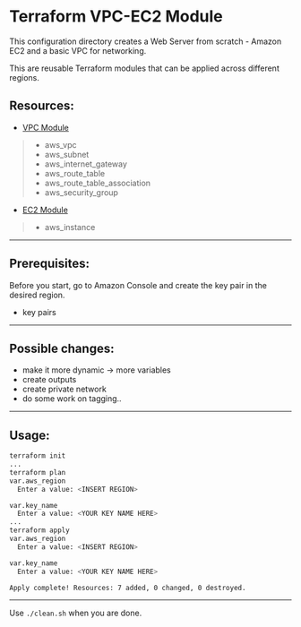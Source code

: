 # Terraform VPC-EC2 Module

This configuration directory creates a Web Server from scratch - Amazon EC2 and a basic VPC for networking.

This are reusable Terraform modules that can be applied across different regions.

## Resources:

- [VPC Module](./modules/vpc)
>- aws_vpc
>- aws_subnet
>- aws_internet_gateway
>- aws_route_table
>- aws_route_table_association
>- aws_security_group

- [EC2 Module](./modules/ec2)
>- aws_instance

---

## Prerequisites:
Before you start, go to Amazon Console and create the key pair in the desired region.
 - key pairs

---

## Possible changes:
- make it more dynamic -> more variables
- create outputs
- create private network
- do some work on tagging..

---

## Usage:
```bash
terraform init
...
terraform plan
var.aws_region
  Enter a value: <INSERT REGION>

var.key_name
  Enter a value: <YOUR KEY NAME HERE>
...
terraform apply
var.aws_region
  Enter a value: <INSERT REGION>

var.key_name
  Enter a value: <YOUR KEY NAME HERE>  

Apply complete! Resources: 7 added, 0 changed, 0 destroyed.
```

---

Use `./clean.sh` when you are done. 
